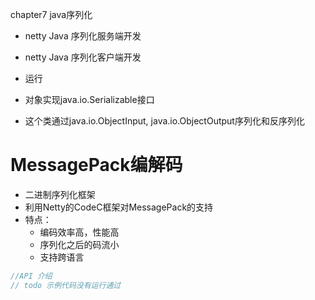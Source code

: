 chapter7 java序列化

- netty Java 序列化服务端开发
- netty Java 序列化客户端开发
- 运行

- 对象实现java.io.Serializable接口
- 这个类通过java.io.ObjectInput, java.io.ObjectOutput序列化和反序列化

# MessagePack编解码
- 二进制序列化框架
- 利用Netty的CodeC框架对MessagePack的支持
- 特点：
    - 编码效率高，性能高
    - 序列化之后的码流小
    - 支持跨语言

```java
//API 介绍
// todo 示例代码没有运行通过 
```    

